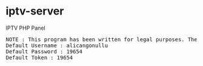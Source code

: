 # iptv-server
IPTV PHP Panel
<br>
<pre>
NOTE : This program has been written for legal purposes. The author of this program is not responsible for illegal uses.
Default Username : alicangonullu
Default Password : 19654
Default Token : 19654
</pre>
